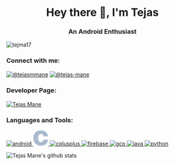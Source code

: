 <h1 align="center">Hey there 👋, I'm Tejas</h1>
<h3 align="center">An Android Enthusiast</h3>

<p align="left"> <img src="https://komarev.com/ghpvc/?username=tejma17" alt="tejma17" /> </p>

<p align="left">
<h3 align="left">Connect with me:</h3>
<a href="https://twitter.com/tejasmmane" target="_blank"><img align="center" src="https://img.icons8.com/fluent/48/000000/twitter.png" alt="@tejasmmane" height="40" width="40" /></a>
<a href="https://linkedin.com/in/tejas-mane" target="_blank"><img align="center" src="https://img.icons8.com/fluent/48/000000/linkedin.png" alt="@tejas-mane" height="40" width="40" /></a>

<h3 align="left">Developer Page:</h3>
<a href="https://play.google.com/store/apps/dev?id=7846633255674202501" target="_blank"><img align="center" src="https://img.icons8.com/color/48/000000/google-play.png" alt="Tejas Mane" height="40" width="40" /></a>

</p>

<h3 align="left">Languages and Tools:</h3>
<p align="left"> 
  <a href="https://developer.android.com" target="_blank"> <img src="https://img.icons8.com/color/48/000000/android-os.png" alt="android" width="40" height="40"/> </a> 
  <a href="https://www.cprogramming.com" target="_blank"> <img src="https://raw.githubusercontent.com/devicons/devicon/master/icons/c/c-original.svg" alt="c" width="40" height="40"/> </a> 
  <a href="https://www.w3schools.com/cpp" target="_blank"> <img src="https://img.icons8.com/color/48/000000/c-plus-plus-logo.png" alt="cplusplus" width="40" height="40"/> </a>
  <a href="https://firebase.google.com/" target="_blank"> <img src="https://www.vectorlogo.zone/logos/firebase/firebase-icon.svg" alt="firebase" width="40" height="40"/> </a>
  <a href="https://cloud.google.com" target="_blank"> <img src="https://www.vectorlogo.zone/logos/google_cloud/google_cloud-icon.svg" alt="gcp" width="40" height="40"/> </a>
  <a href="https://www.java.com" target="_blank"><img src="https://img.icons8.com/color/48/000000/java-coffee-cup-logo.png" alt="java" width="40" height="40"/> </a>
  <a href="https://www.python.org" target="_blank"> <img src="https://img.icons8.com/color/48/000000/python.png" alt="python" width="40" height="40"/> </a> 
</p>


![Tejas Mane's github stats](https://github-readme-stats.vercel.app/api?username=tejma17&show_icons=true&theme=radical)
